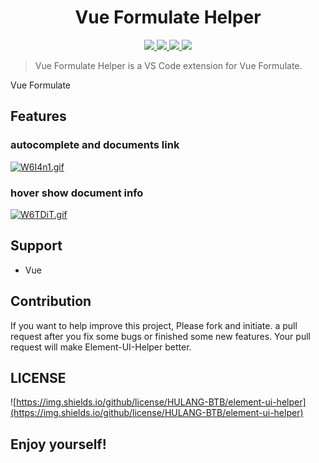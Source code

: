 <p>
  <h1 align="center">Vue Formulate Helper</h1>
</p>

<p align="center">
  <a href="https://github.com/tu6ge/vueformulate-vscode/issues">
    <img src="https://img.shields.io/github/issues/tu6ge/vueformulate-vscode">
  </a>
  <a href="https://github.com/tu6ge/vueformulate-vscode.git">
    <img src="https://img.shields.io/github/forks/tu6ge/vueformulate-vscode">
  </a>
  <a href="https://github.com/tu6ge/vueformulate-vscode.git">
    <img src="https://img.shields.io/github/stars/tu6ge/vueformulate-vscode">
  </a>
  <a href="https://github.com/tu6ge/vueformulate-vscode/blob/master/LICENSE.MD">
    <img src="https://img.shields.io/github/license/tu6ge/vueformulate-vscode">
  </a>
  <br>
</p>

> Vue Formulate Helper is a VS Code extension for Vue Formulate.

Vue Formulate

## Features

### autocomplete and documents link

[![W6I4n1.gif](https://z3.ax1x.com/2021/07/24/W6I4n1.gif)](https://imgtu.com/i/W6I4n1)

### hover show document info

[![W6TDiT.gif](https://z3.ax1x.com/2021/07/24/W6TDiT.gif)](https://imgtu.com/i/W6TDiT)

## Support

* Vue

## Contribution

If you want to help improve this project, Please fork and initiate. a pull request after you fix some bugs or finished some new features. Your pull request will make Element-UI-Helper better.

## LICENSE

![https://img.shields.io/github/license/HULANG-BTB/element-ui-helper](https://img.shields.io/github/license/HULANG-BTB/element-ui-helper)

## **Enjoy yourself!**

